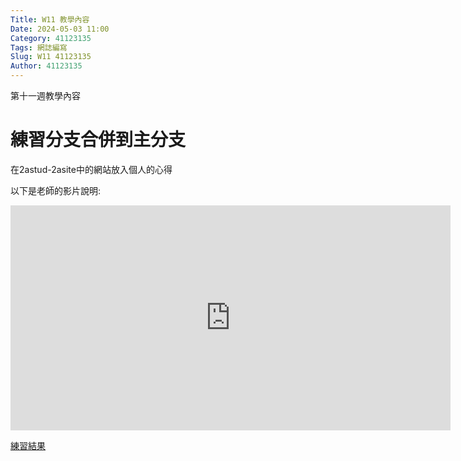 ```yaml
---
Title: W11 教學內容
Date: 2024-05-03 11:00
Category: 41123135
Tags: 網誌編寫
Slug: W11 41123135
Author: 41123135
---
```


第十一週教學內容


<!-- PELICAN_END_SUMMARY -->

# 練習分支合併到主分支

在2astud-2asite中的網站放入個人的心得

以下是老師的影片說明:

<iframe width="704" height="360" src="https://www.youtube.com/embed/N4QPHMznMGc" title="cd2024 w11 說明如何在各自的分支進行內容更新, 最後再與分組分支合併, 最終才推到 main 分支" frameborder="0" allow="accelerometer; autoplay; clipboard-write; encrypted-media; gyroscope; picture-in-picture; web-share" referrerpolicy="strict-origin-when-cross-origin" allowfullscreen></iframe>

[練習結果](https://mdecd2024.github.io/2astud-2asite/content/g3.html)
